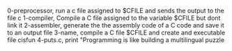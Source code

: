 0-preprocessor, run a c file assigned to $CFILE and sends the output to the file c
1-compiler, Compile a C file assigned to the variable $CFILE but dont link it
2-assembler, generate the the assembly code of a C code and save it to an output file
3-name, compile a C file $CFILE and create and executable file cisfun
4-puts.c, print "Programming is like building a multilingual puzzle
